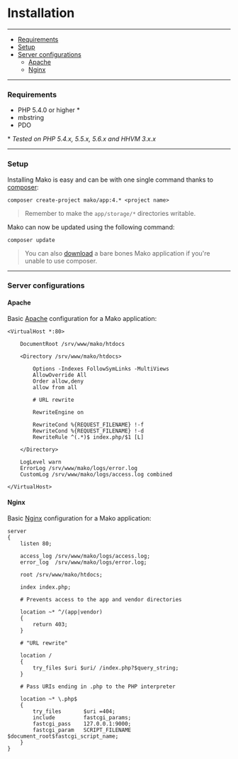 # Installation

--------------------------------------------------------

* [Requirements](#requirements)
* [Setup](#setup)
* [Server configurations](#server_configurations)
	- [Apache](#server_configurations:apache)
	- [Nginx](#server_configurations:nginx)

--------------------------------------------------------

<a id="requirements"></a>

### Requirements

* PHP 5.4.0 or higher *
* mbstring
* PDO

\* _Tested on PHP 5.4.x, 5.5.x, 5.6.x and HHVM 3.x.x_

--------------------------------------------------------

<a id="setup"></a>

### Setup

Installing Mako is easy and can be with one single command thanks to [composer](https://packagist.org/):

	composer create-project mako/app:4.* <project name>

> Remember to make the ```app/storage/*``` directories writable.

Mako can now be updated using the following command:

	composer update

> You can also [download](:base_url:/download) a bare bones Mako application if you're unable to use composer.

--------------------------------------------------------

<a id="server_configurations"></a>

### Server configurations

<a id="server_configurations:apache"></a>

#### Apache

Basic [Apache](http://www.apache.org/) configuration for a Mako application:

	<VirtualHost *:80>

		DocumentRoot /srv/www/mako/htdocs

		<Directory /srv/www/mako/htdocs>

			Options -Indexes FollowSymLinks -MultiViews
			AllowOverride All
			Order allow,deny
			allow from all

			# URL rewrite

			RewriteEngine on

			RewriteCond %{REQUEST_FILENAME} !-f
			RewriteCond %{REQUEST_FILENAME} !-d
			RewriteRule ^(.*)$ index.php/$1 [L]

		</Directory>

		LogLevel warn
		ErrorLog /srv/www/mako/logs/error.log
		CustomLog /srv/www/mako/logs/access.log combined
		
	</VirtualHost>

<a id="server_configurations:nginx"></a>

#### Nginx

Basic [Nginx](http://nginx.org/) configuration for a Mako application:

	server
	{
		listen 80;

		access_log /srv/www/mako/logs/access.log;
		error_log  /srv/www/mako/logs/error.log;

		root /srv/www/mako/htdocs;

		index index.php;

		# Prevents access to the app and vendor directories

		location ~* ^/(app|vendor)
		{
			return 403;
		}

		# "URL rewrite"

		location /
		{
			try_files $uri $uri/ /index.php?$query_string;
		}

		# Pass URIs ending in .php to the PHP interpreter

		location ~* \.php$
		{
			try_files       $uri =404;
			include         fastcgi_params;
			fastcgi_pass    127.0.0.1:9000;
			fastcgi_param   SCRIPT_FILENAME $document_root$fastcgi_script_name;
		}
	}